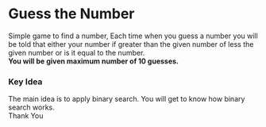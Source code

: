 # Guess the Number
Simple game to find a number, Each time when you guess a number you will be told that either your number if greater than the given number of less the given number or is it equal to the number.
\
**You will be given maximum number of 10 guesses.**
### Key Idea
The main idea is to apply binary search. You will get to know how binary search works.
\
Thank You 
